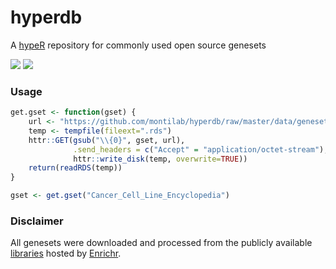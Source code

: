 hyperdb
=====

A [hypeR](https://github.com/montilab/hypeR) repository for commonly used open source genesets

[![](https://img.shields.io/github/last-commit/montilab/hyperdb.svg)](https://github.com/montilab/hyperdb/commits/master) [![](https://img.shields.io/badge/lifecycle-maturing-blue.svg)](https://www.tidyverse.org/lifecycle/#maturing)

### Usage

``` r
get.gset <- function(gset) {
    url <- "https://github.com/montilab/hyperdb/raw/master/data/genesets/{0}.rds"
    temp <- tempfile(fileext=".rds")
    httr::GET(gsub("\\{0}", gset, url), 
              .send_headers = c("Accept" = "application/octet-stream"),
              httr::write_disk(temp, overwrite=TRUE))    
    return(readRDS(temp))
}

gset <- get.gset("Cancer_Cell_Line_Encyclopedia")
```

### Disclaimer

All genesets were downloaded and processed from the publicly available [libraries](https://amp.pharm.mssm.edu/Enrichr/#stats) hosted by [Enrichr](https://amp.pharm.mssm.edu/Enrichr/).